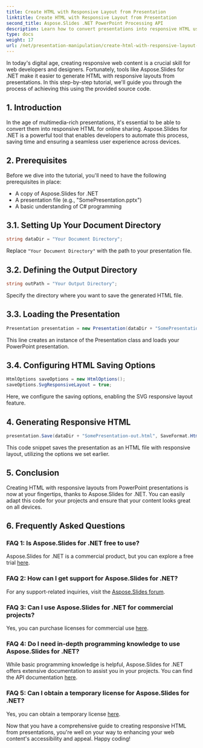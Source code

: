 ```yaml
---
title: Create HTML with Responsive Layout from Presentation
linktitle: Create HTML with Responsive Layout from Presentation
second_title: Aspose.Slides .NET PowerPoint Processing API
description: Learn how to convert presentations into responsive HTML using Aspose.Slides for .NET. Create interactive, device-friendly content effortlessly.
type: docs
weight: 17
url: /net/presentation-manipulation/create-html-with-responsive-layout-from-presentation/
---
```


In today's digital age, creating responsive web content is a crucial skill for web developers and designers. Fortunately, tools like Aspose.Slides for .NET make it easier to generate HTML with responsive layouts from presentations. In this step-by-step tutorial, we'll guide you through the process of achieving this using the provided source code.


## 1. Introduction
In the age of multimedia-rich presentations, it's essential to be able to convert them into responsive HTML for online sharing. Aspose.Slides for .NET is a powerful tool that enables developers to automate this process, saving time and ensuring a seamless user experience across devices.

## 2. Prerequisites
Before we dive into the tutorial, you'll need to have the following prerequisites in place:
- A copy of Aspose.Slides for .NET
- A presentation file (e.g., "SomePresentation.pptx")
- A basic understanding of C# programming

## 3.1. Setting Up Your Document Directory
```csharp
string dataDir = "Your Document Directory";
```
Replace `"Your Document Directory"` with the path to your presentation file.

## 3.2. Defining the Output Directory
```csharp
string outPath = "Your Output Directory";
```
Specify the directory where you want to save the generated HTML file.

## 3.3. Loading the Presentation
```csharp
Presentation presentation = new Presentation(dataDir + "SomePresentation.pptx");
```
This line creates an instance of the Presentation class and loads your PowerPoint presentation.

## 3.4. Configuring HTML Saving Options
```csharp
HtmlOptions saveOptions = new HtmlOptions();
saveOptions.SvgResponsiveLayout = true;
```
Here, we configure the saving options, enabling the SVG responsive layout feature.

## 4. Generating Responsive HTML
```csharp
presentation.Save(dataDir + "SomePresentation-out.html", SaveFormat.Html, saveOptions);
```
This code snippet saves the presentation as an HTML file with responsive layout, utilizing the options we set earlier.

## 5. Conclusion
Creating HTML with responsive layouts from PowerPoint presentations is now at your fingertips, thanks to Aspose.Slides for .NET. You can easily adapt this code for your projects and ensure that your content looks great on all devices.

## 6. Frequently Asked Questions

### FAQ 1: Is Aspose.Slides for .NET free to use?
Aspose.Slides for .NET is a commercial product, but you can explore a free trial [here](https://releases.aspose.com/).

### FAQ 2: How can I get support for Aspose.Slides for .NET?
For any support-related inquiries, visit the [Aspose.Slides forum](https://forum.aspose.com/).

### FAQ 3: Can I use Aspose.Slides for .NET for commercial projects?
Yes, you can purchase licenses for commercial use [here](https://purchase.aspose.com/buy).

### FAQ 4: Do I need in-depth programming knowledge to use Aspose.Slides for .NET?
While basic programming knowledge is helpful, Aspose.Slides for .NET offers extensive documentation to assist you in your projects. You can find the API documentation [here](https://reference.aspose.com/slides/net/).

### FAQ 5: Can I obtain a temporary license for Aspose.Slides for .NET?
Yes, you can obtain a temporary license [here](https://purchase.aspose.com/temporary-license/).

Now that you have a comprehensive guide to creating responsive HTML from presentations, you're well on your way to enhancing your web content's accessibility and appeal. Happy coding!
